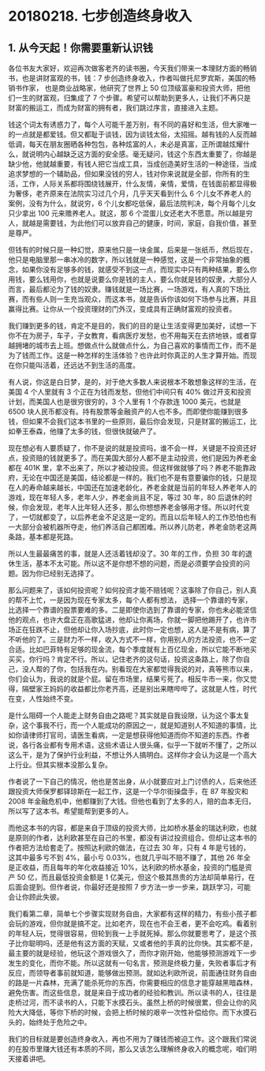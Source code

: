 # 20180218. 七步创造终身收入
## 1. 从今天起！你需要重新认识钱
各位书友大家好，欢迎再次做客老齐的读书圈，今天我们带来一本理财方面的畅销书，也是讲财富观的书，钱：7 步创造终身收入，作者叫做托尼罗宾斯，美国的畅销书作家， 也是商业战略家，他研究了世界上 50 位顶级富豪和投资大师，把他们一生的财富观，归集成了 7 个步骤。希望可以帮助到更多人，让我们不再只是财富的搬运工，而成为财富的拥有者，我们跳过序言，直接进入主题。

钱这个词太有诱惑力了，每个人可能千差万别，有不同的喜好和生活，但大家唯一的一点就是都爱钱。但又都耻于谈钱，因为谈钱太俗，太招摇。越有钱的人反而越低调，每天在朋友圈晒各种包包，各种炫富的人，未必是真富，正所谓越炫耀什么，就说明内心越缺乏这方面的安全感。毫无疑问，钱这个东西太重要了，你越是缺少他，他就越重要，有钱人把它当成工具，当成创造美好生活的一种途径，当成追求梦想的一个辅助品，但如果没钱的穷人，钱对你来说就是全部，你所有的生活，工作，人际关系都将围绕钱展开，什么友情，亲情，爱情，在钱面前都显得极为奢侈，老齐原来在法院实习过几个月，几乎天天看到什么 6 个儿女不养老人的案例，没有为什么，就说穷，6 个儿女都吃低保，最后法院判决，每个月每个儿女只少拿出 100 元来赡养老人。就这，那 6 个混蛋儿女还老大不愿意。所以越是穷人，就越是需要钱，为此他们可以放弃自己的健康，时间，家庭，自我价值，甚至是尊严。

但钱有的时候只是一种幻觉，原来他只是一块金属，后来是一张纸币，然后现在，他只是电脑里那一串冰冷的数字，所以钱就是一种感觉，这是一个非常抽象的概念，如果你没有足够多的钱，就感受不到这一点，而现实中只有两种结果，要么你用钱，要么钱用你，也就是说要么你是钱的主人，要么你就是钱的奴隶，大部分人而言，最后都沦为了钱的奴隶。赚钱就是一场比赛，一场游戏，有人真的下场比赛，而有些人则一生充当观众，而这本书，就是告诉你该如何下场参与比赛，并且赢得比赛。让你从一个投资理财的门外汉，变成具有正确财富观的投资者。

我们赚到更多的钱，肯定不是目的，我们的目的是让生活变得更加美好，试想一下你不在为房子，车子，子女教育，看病医疗发愁，也不用每天在去挤地铁，或者穿越拥堵的城市去上班。想做点什么就做点什么，为自己喜欢的事情而工作，而不是为了钱而工作。这是一种怎样的生活体验？也许此时你真正的人生才算开始。而现在你只能叫活着，还远达不到生活的高度。

有人说，你这是白日梦，是的，对于绝大多数人来说根本不敢想象这样的生活，在美国 4 个人里就有 3 个正在为钱而发愁，但他们中间只有 40% 做过开支和投资计划，而美国人也是很穷很穷的，3 个人里有 1 个存款连 1000 美元，也就是 6500 块人民币都没有。持有股票等金融资产的人也不多。而即使你能赚到很多钱，但如果不会我们这本书里的一些原则，最后你会发现，只是财富的搬运工，比如拳王泰森，他赚了太多的钱，但很快就破产了。

现在想必有人要质疑了，你不是说的就是投资吗，谁不会一样，关键是不投资还好点，投资赔的钱就更多了。而在美国大部分人都不是主动投资，他们是因为养老金都在 401K 里，拿不出来了，所以才被动投资。但这样做就够了吗？养老不能靠政府，无论在中国还是美国，结论都是一样的。我们也不是有意要骗你的钱，只是现在人的寿命越来越长，中国还在加速老龄化，养老金就是当前的年轻人养老年人的游戏，现在年轻人多，老年人少，养老金尚且不足，等过 30 年，80 后退休的时候，你会发现，老年人比年轻人还多，那么你想想养老金够用才怪。所以时代变了，一切就都变了，以后养老金不足这是一定的。而且以后年轻人的工作恐怕也有一大部分会被机器所夺走，他们养活自己都困难。所以养儿防老，养老金防老这两条路，基本都是死路。

所以人生最最痛苦的事，就是人还活着钱却没了。30 年的工作，负担 30 年的退休生活，基本不太可能。所以这不是你想不想的问题，而是必须要学会投资的问题。因为你已经别无选择了。

那么问题来了，该如何投资呢？如何投资才能不赔钱呢？这事除了你自己，别人真的帮不上忙，一是因为现在专家太多，每个人都有想法， 选择一个靠谱的专家，比选择一个靠谱的股票要难的多。二是即使你选到了靠谱的专家，你也未必能坚信他的观点，也许大盘正在高歌猛进，他却让你离场，你就一脚把他踢开了，也许市场正在狂跌不止，但他却让你入场抄底，此时你一定也想，这人是不是有病，算了不听他的了。三是财力不一样，收入方式不一样，你用别人的方法投资，也不一定合适。比如巴菲特有足够的现金流，每个季度就有上百亿现金，所以它能不断地买买买，你行吗？肯定不行。所以，记住老齐的这句话，投资这条路上，除了你自己，没人帮的了你，包括我在内。别看现在大家都觉得我说的对，真等熊市以来，你们会认为，我说的就是个屁。留在市场里，结果亏死了。相反牛市一来，你又觉得，隔壁家王妈妈的收益都比你老齐高，还是别出来瞎哔哔了。这就是人性，时代在变，人性始终不变。

是什么阻碍一个人能走上财务自由之路呢？其实就是自我设限，认为这个事太复杂，这个事我不行，而一个人能成功的原因之一，就是知道别人不知道的事情，比如你请律师打官司，请医生看病，一定是想获得他知道而你不知道的东西。作者说，各行各业都有专用术语，这些术语让人很头痛，似乎一下就听不懂了，之所以这么干，是为了保护行业利益，不想让外人搞明白。这样你才会认为这是一个高大上行业。但其实根本没那么复杂。

作者说了一下自己的情况，他也是苦出身，从小就要应对上门讨债的人，后来他还跟投资大师保罗都铎琼斯在一起工作，这是一个华尔街操盘手，在 87 年股灾和 2008 年金融危机中，他都赚到了大钱。但他也看到了太多的人，赔的血本无归，所以写了这本书。希望能帮到更多的人。

而他这本书的内容，都是来自于顶级的投资大师，比如桥水基金的瑞达利欧，也就是原则的作者，达利欧甚至在自己的书里，都没有讲过投资组合。但却让这本书的作者把方法给套走了。按照达利欧的做法，在过去 30 年，只有 4 年是亏钱的，这其中最多亏不到 4%，最小亏 0.03%，也就几乎叫不赔不赚了，其他 26 年全是正收益，而且每年的年化收益接近 10%，达利欧的桥水基金，投资的门槛是资产 50 亿，而且最低投资金额是 1 亿美元，但这个极其昂贵的方法却简单易行，在后面会提到。但作者说，你最好还是按照 7 步方法一步一步来，跳跃学习，可能会让你顾此失彼。

我们看第二章，简单七个步骤实现财务自由，大家都有这样的精力，有些小孩子都会玩的游戏，但你就是搞不定。比如老齐，现在也不会王者，更不会吃鸡。看着别的年轻人玩，觉得很容易，但轮到我一上手就死掉。那么你就要思考了，是这个孩子比你聪明吗，还是他有这方面的天赋，又或者他的手真的比你快。其实都不是，最主要的就是经验，他玩这个游戏很久了，而你才刚开始，他能够预测游戏下一步发生的变化，而你不能。所以这就有一句名言，预测是终极力量，失败者事后才有反应，而领导者事前就知道，能够做出预测。就如达利欧所说，前面通往财务自由的路是一片森林，充满了能杀死你的东西，你需要相应的信息才能穿越黑暗森林，避免伤害。而这些信息，就是来自于成功者的经验和教训。所以读书的人，往往是走桥过河，而不读书的人，只能下水摸石头。虽然上桥的时候很累，但会让你的风险大大降低，等你下桥的时候，会把上桥时候的艰辛一次性补偿给你。而下水摸石头的，始终处于危险之中。

我们的目标就是要创造终身收入，再也不用为了赚钱而被迫工作。这个跟我们常说的在股市里赚大钱还有本质的不同，那么又该怎么理解终身收入的概念呢，咱们明天接着讲吧。
















